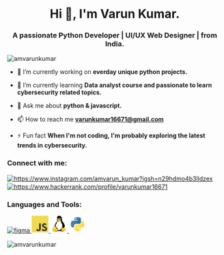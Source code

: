 <h1 align="center">Hi 👋, I'm Varun Kumar.</h1>
<h3 align="center">A passionate Python Developer | UI/UX Web Designer | from India.</h3>

<p align="left"> <img src="https://komarev.com/ghpvc/?username=amvarunkumar&label=Profile%20views&color=0e75b6&style=flat" alt="amvarunkumar" /> </p>

- 🔭 I’m currently working on **everday unique python projects.**

- 🌱 I’m currently learning **Data analyst course and passionate to learn cybersecurity related topics.**

- 💬 Ask me about **python & javascript.**

- 📫 How to reach me **varunkumar16671@gmail.com**

- ⚡ Fun fact **When I'm not coding, I'm probably exploring the latest trends in cybersecurity.**

<h3 align="left">Connect with me:</h3>
<p align="left">
<a href="https://instagram.com/https://www.instagram.com/amvarun_kumar?igsh=n29hdmo4b3lldzex" target="blank"><img align="center" src="https://raw.githubusercontent.com/rahuldkjain/github-profile-readme-generator/master/src/images/icons/Social/instagram.svg" alt="https://www.instagram.com/amvarun_kumar?igsh=n29hdmo4b3lldzex" height="30" width="40" /></a>
<a href="https://www.hackerrank.com/https://www.hackerrank.com/profile/varunkumar16671" target="blank"><img align="center" src="https://raw.githubusercontent.com/rahuldkjain/github-profile-readme-generator/master/src/images/icons/Social/hackerrank.svg" alt="https://www.hackerrank.com/profile/varunkumar16671" height="30" width="40" /></a>
</p>

<h3 align="left">Languages and Tools:</h3>
<p align="left"> <a href="https://www.figma.com/" target="_blank" rel="noreferrer"> <img src="https://www.vectorlogo.zone/logos/figma/figma-icon.svg" alt="figma" width="40" height="40"/> </a> <a href="https://developer.mozilla.org/en-US/docs/Web/JavaScript" target="_blank" rel="noreferrer"> <img src="https://raw.githubusercontent.com/devicons/devicon/master/icons/javascript/javascript-original.svg" alt="javascript" width="40" height="40"/> </a> <a href="https://www.linux.org/" target="_blank" rel="noreferrer"> <img src="https://raw.githubusercontent.com/devicons/devicon/master/icons/linux/linux-original.svg" alt="linux" width="40" height="40"/> </a> <a href="https://www.python.org" target="_blank" rel="noreferrer"> <img src="https://raw.githubusercontent.com/devicons/devicon/master/icons/python/python-original.svg" alt="python" width="40" height="40"/> </a> </p>

<p><img align="center" src="https://github-readme-stats.vercel.app/api/top-langs?username=amvarunkumar&show_icons=true&locale=en&layout=compact" alt="amvarunkumar" /></p>

